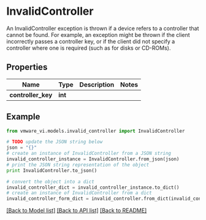# InvalidController

An InvalidController exception is thrown if a device refers to a controller that cannot be found.  For example, an exception might be thrown if the client incorrectly passes a controller key, or if the client did not specify a controller where one is required (such as for disks or CD-ROMs). 

## Properties
Name | Type | Description | Notes
------------ | ------------- | ------------- | -------------
**controller_key** | **int** |  | 

## Example

```python
from vmware_vi.models.invalid_controller import InvalidController

# TODO update the JSON string below
json = "{}"
# create an instance of InvalidController from a JSON string
invalid_controller_instance = InvalidController.from_json(json)
# print the JSON string representation of the object
print InvalidController.to_json()

# convert the object into a dict
invalid_controller_dict = invalid_controller_instance.to_dict()
# create an instance of InvalidController from a dict
invalid_controller_form_dict = invalid_controller.from_dict(invalid_controller_dict)
```
[[Back to Model list]](../README.md#documentation-for-models) [[Back to API list]](../README.md#documentation-for-api-endpoints) [[Back to README]](../README.md)



